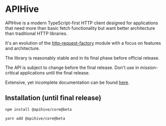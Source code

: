 # APIHive

APIHive is a modern TypeScript-first HTTP client designed for applications that need more than basic fetch functionality but want better architecture than traditional HTTP libraries.

It's an evolution of the [http-request-factory](https://www.npmjs.com/package/http-request-factory) module with a focus on features and architecture.

The library is reasonably stable and in its final phase before official release.

The API is subject to change before the final release. Don't use in mission-critical applications until the final release.

Extensive, yet incomplete documentation can be found [here](https://cleverplatypus.github.io/apihive-core/).

## Installation (until final release)

```bash
npm install @apihive/core@beta
```

```bash
yarn add @apihive/core@beta
```
